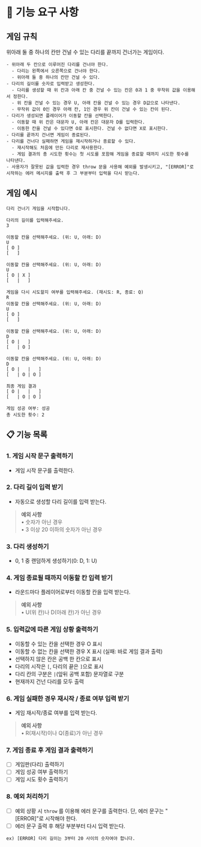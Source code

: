# 🚀 기능 요구 사항

## 게임 규칙

위아래 둘 중 하나의 칸만 건널 수 있는 다리를 끝까지 건너가는 게임이다.
```
- 위아래 두 칸으로 이루어진 다리를 건너야 한다.
  - 다리는 왼쪽에서 오른쪽으로 건너야 한다.
  - 위아래 둘 중 하나의 칸만 건널 수 있다.
- 다리의 길이를 숫자로 입력받고 생성한다.
  - 다리를 생성할 때 위 칸과 아래 칸 중 건널 수 있는 칸은 0과 1 중 무작위 값을 이용해서 정한다.
  - 위 칸을 건널 수 있는 경우 U, 아래 칸을 건널 수 있는 경우 D값으로 나타낸다.
  - 무작위 값이 0인 경우 아래 칸, 1인 경우 위 칸이 건널 수 있는 칸이 된다.
- 다리가 생성되면 플레이어가 이동할 칸을 선택한다.
  - 이동할 때 위 칸은 대문자 U, 아래 칸은 대문자 D를 입력한다.
  - 이동한 칸을 건널 수 있다면 O로 표시한다. 건널 수 없다면 X로 표시한다.
- 다리를 끝까지 건너면 게임이 종료된다.
- 다리를 건너다 실패하면 게임을 재시작하거나 종료할 수 있다.
  - 재시작해도 처음에 만든 다리로 재사용한다.
  - 게임 결과의 총 시도한 횟수는 첫 시도를 포함해 게임을 종료할 때까지 시도한 횟수를 나타낸다.
- 사용자가 잘못된 값을 입력한 경우 throw 문을 사용해 예외를 발생시키고, "[ERROR]"로 시작하는 에러 메시지를 출력 후 그 부분부터 입력을 다시 받는다.
```

## 게임 예시

```
다리 건너기 게임을 시작합니다.

다리의 길이를 입력해주세요.
3

이동할 칸을 선택해주세요. (위: U, 아래: D)
U
[ O ]
[   ]

이동할 칸을 선택해주세요. (위: U, 아래: D)
U
[ O | X ]
[   |   ]

게임을 다시 시도할지 여부를 입력해주세요. (재시도: R, 종료: Q)
R
이동할 칸을 선택해주세요. (위: U, 아래: D)
U
[ O ]
[   ]

이동할 칸을 선택해주세요. (위: U, 아래: D)
D
[ O |   ]
[   | O ]

이동할 칸을 선택해주세요. (위: U, 아래: D)
D
[ O |   |   ]
[   | O | O ]

최종 게임 결과
[ O |   |   ]
[   | O | O ]

게임 성공 여부: 성공
총 시도한 횟수: 2
```

## 📋 기능 목록

### **1. 게임 시작 문구 출력하기**
- 게임 시작 문구를 출력한다.

### **2. 다리 길이 입력 받기**
- 자동으로 생성할 다리 길이를 입력 받는다. 

> **예외 사항**  
• 숫자가 아닌 경우  
• 3 이상 20 이하의 숫자가 아닌 경우

### **3. 다리 생성하기**
- 0, 1 중 랜덤하게 생성하기(0: D, 1: U)

### **4. 게임 종료될 때까지 이동할 칸 입력 받기**
- 라운드마다 플레이어로부터 이동할 칸을 입력 받는다. 

> **예외 사항**  
• U(위 칸)나 D(아래 칸)가 아닌 경우

### **5. 입력값에 따른 게임 상황 출력하기**
- 이동할 수 있는 칸을 선택한 경우 O 표시
- 이동할 수 없는 칸을 선택한 경우 X 표시 (실패: 바로 게임 결과 출력)
- 선택하지 않은 칸은 공백 한 칸으로 표시
- 다리의 시작은 `[`, 다리의 끝은 `]`으로 표시
- 다리 칸의 구분은 `|`(앞뒤 공백 포함) 문자열로 구분
- 현재까지 건넌 다리를 모두 출력

### **6. 게임 실패한 경우 재시작 / 종료 여부 입력 받기**
- 게임 재시작/종료 여부를 입력 받는다. 

> **예외 사항**  
• R(재시작)이나 Q(종료)가 아닌 경우

### **7. 게임 종료 후 게임 결과 출력하기**
- [ ] 게임판(다리) 출력하기
- [ ] 게임 성공 여부 출력하기
- [ ] 게임 시도 횟수 출력하기

### **8. 예외 처리하기**
- [ ] 예외 상황 시 `throw` 를 이용해  에러 문구를 출력한다. 단, 에러 문구는 "[ERROR]"로 시작해야 한다.
- [ ] 에러 문구 출력 후 해당 부분부터 다시 입력 받는다.

```
ex) [ERROR] 다리 길이는 3부터 20 사이의 숫자여야 합니다.
```